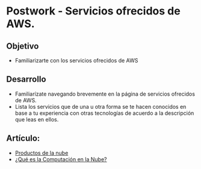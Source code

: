 # Postwork - Servicios ofrecidos de AWS.

## Objetivo

* Familiarizarte con los servicios ofrecidos de AWS

## Desarrollo

* Familiarízate navegando brevemente en la página de servicios ofrecidos de AWS.
* Lista los servicios que de una u otra forma se te hacen conocidos en base a tu experiencia con otras tecnologías de acuerdo a la descripción que leas en ellos.

## Artículo: 

+ [Productos de la nube](https://aws.amazon.com/es/products/)
+ [¿Qué es la Computación en la Nube?](https://www.youtube.com/watch?v=IciVhWQ8npw&list=PL9T-KKyKXNCmOnsFmS_aWCmvMvd3HCB7b&ab_channel=YoelvisMulen%7Bcode%7D)